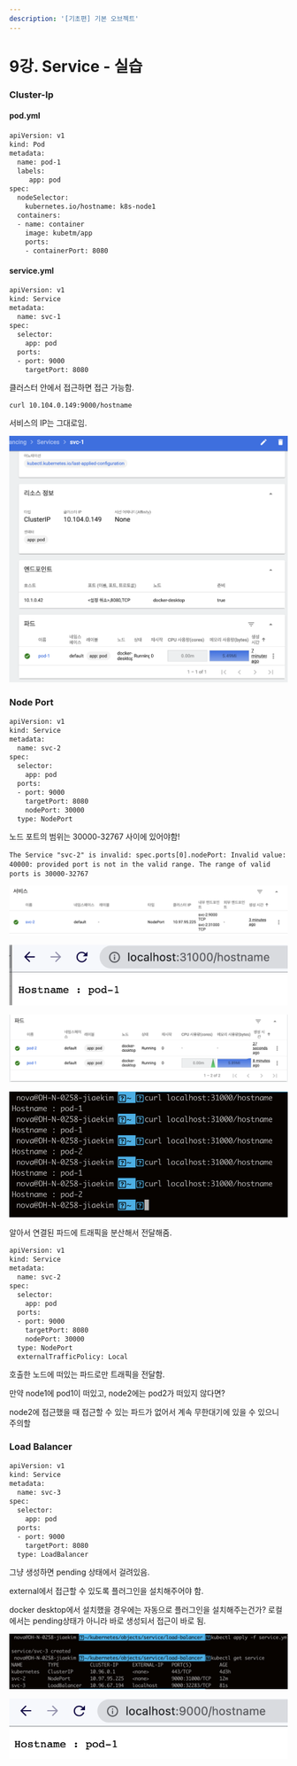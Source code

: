 ```yaml
---
description: '[기초편] 기본 오브젝트'
---
```


# 9강. Service - 실습

### Cluster-Ip

#### pod.yml

```text
apiVersion: v1
kind: Pod
metadata:
  name: pod-1
  labels:
     app: pod
spec:
  nodeSelector:
    kubernetes.io/hostname: k8s-node1
  containers:
  - name: container
    image: kubetm/app
    ports:
    - containerPort: 8080
```

#### service.yml

```text
apiVersion: v1
kind: Service
metadata:
  name: svc-1
spec:
  selector:
    app: pod
  ports:
  - port: 9000
    targetPort: 8080
```

클러스터 안에서 접근하면 접근 가능함.

```text
curl 10.104.0.149:9000/hostname
```

서비스의 IP는 그대로임.

![](../.gitbook/assets/2021-08-18-9.26.30.png)

### Node Port

```text
apiVersion: v1
kind: Service
metadata:
  name: svc-2
spec:
  selector:
    app: pod
  ports:
  - port: 9000
    targetPort: 8080
    nodePort: 30000
  type: NodePort
```

노드 포트의 범위는 30000-32767 사이에 있어야함!

`The Service "svc-2" is invalid: spec.ports[0].nodePort: Invalid value: 40000: provided port is not in the valid range. The range of valid ports is 30000-32767`

![](../.gitbook/assets/2021-08-18-9.34.31.png)

![](../.gitbook/assets/2021-08-18-9.34.13.png)

![](../.gitbook/assets/2021-08-18-9.36.34.png)

![](../.gitbook/assets/2021-08-18-9.37.16.png)

알아서 연결된 파드에 트래픽을 분산해서 전달해줌.

```text
apiVersion: v1
kind: Service
metadata:
  name: svc-2
spec:
  selector:
    app: pod
  ports:
  - port: 9000
    targetPort: 8080
    nodePort: 30000
  type: NodePort
  externalTrafficPolicy: Local
```

호출한 노드에 떠있는 파드로만 트래픽을 전달함.

만약 node1에 pod1이 떠있고, node2에는 pod2가 떠있지 않다면? 

node2에 접근했을 때 접근할 수 있는 파드가 없어서 계속 무한대기에 있을 수 있으니 주의할 



### Load Balancer

```text
apiVersion: v1
kind: Service
metadata:
  name: svc-3
spec:
  selector:
    app: pod
  ports:
  - port: 9000
    targetPort: 8080
  type: LoadBalancer
```

그냥 생성하면 pending 상태에서 걸려있음.

external에서 접근할 수 있도록 플러그인을 설치해주어야 함.

docker desktop에서 설치했을 경우에는 자동으로 플러그인을 설치해주는건가? 로컬에서는 pending상태가 아니라 바로 생성되서 접근이 바로 됨.

![](../.gitbook/assets/2021-08-18-9.44.55.png)

![](../.gitbook/assets/2021-08-18-9.44.45.png)

